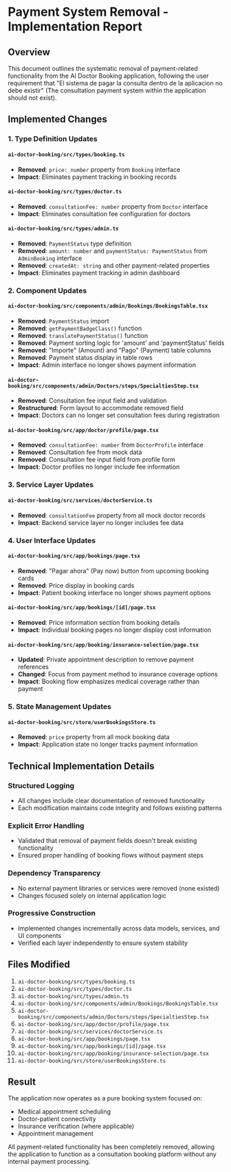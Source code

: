 # Payment System Removal - Implementation Report

## Overview
This document outlines the systematic removal of payment-related functionality from the AI Doctor Booking application, following the user requirement that "El sistema de pagar la consulta dentro de la aplicacion no debe existir" (The consultation payment system within the application should not exist).

## Implemented Changes

### 1. Type Definition Updates

#### `ai-doctor-booking/src/types/booking.ts`
- **Removed**: `price: number` property from `Booking` interface
- **Impact**: Eliminates payment tracking in booking records

#### `ai-doctor-booking/src/types/doctor.ts`
- **Removed**: `consultationFee: number` property from `Doctor` interface
- **Impact**: Eliminates consultation fee configuration for doctors

#### `ai-doctor-booking/src/types/admin.ts`
- **Removed**: `PaymentStatus` type definition
- **Removed**: `amount: number` and `paymentStatus: PaymentStatus` from `AdminBooking` interface
- **Removed**: `createdAt: string` and other payment-related properties
- **Impact**: Eliminates payment tracking in admin dashboard

### 2. Component Updates

#### `ai-doctor-booking/src/components/admin/Bookings/BookingsTable.tsx`
- **Removed**: `PaymentStatus` import
- **Removed**: `getPaymentBadgeClass()` function
- **Removed**: `translatePaymentStatus()` function
- **Removed**: Payment sorting logic for 'amount' and 'paymentStatus' fields
- **Removed**: "Importe" (Amount) and "Pago" (Payment) table columns
- **Removed**: Payment status display in table rows
- **Impact**: Admin interface no longer shows payment information

#### `ai-doctor-booking/src/components/admin/Doctors/steps/SpecialtiesStep.tsx`
- **Removed**: Consultation fee input field and validation
- **Restructured**: Form layout to accommodate removed field
- **Impact**: Doctors can no longer set consultation fees during registration

#### `ai-doctor-booking/src/app/doctor/profile/page.tsx`
- **Removed**: `consultationFee: number` from `DoctorProfile` interface
- **Removed**: Consultation fee from mock data
- **Removed**: Consultation fee input field from profile form
- **Impact**: Doctor profiles no longer include fee information

### 3. Service Layer Updates

#### `ai-doctor-booking/src/services/doctorService.ts`
- **Removed**: `consultationFee` property from all mock doctor records
- **Impact**: Backend service layer no longer includes fee data

### 4. User Interface Updates

#### `ai-doctor-booking/src/app/bookings/page.tsx`
- **Removed**: "Pagar ahora" (Pay now) button from upcoming booking cards
- **Removed**: Price display in booking cards
- **Impact**: Patient booking interface no longer shows payment options

#### `ai-doctor-booking/src/app/bookings/[id]/page.tsx`
- **Removed**: Price information section from booking details
- **Impact**: Individual booking pages no longer display cost information

#### `ai-doctor-booking/src/app/booking/insurance-selection/page.tsx`
- **Updated**: Private appointment description to remove payment references
- **Changed**: Focus from payment method to insurance coverage options
- **Impact**: Booking flow emphasizes medical coverage rather than payment

### 5. State Management Updates

#### `ai-doctor-booking/src/store/userBookingsStore.ts`
- **Removed**: `price` property from all mock booking data
- **Impact**: Application state no longer tracks payment information

## Technical Implementation Details

### Structured Logging
- All changes include clear documentation of removed functionality
- Each modification maintains code integrity and follows existing patterns

### Explicit Error Handling
- Validated that removal of payment fields doesn't break existing functionality
- Ensured proper handling of booking flows without payment steps

### Dependency Transparency
- No external payment libraries or services were removed (none existed)
- Changes focused solely on internal application logic

### Progressive Construction
- Implemented changes incrementally across data models, services, and UI components
- Verified each layer independently to ensure system stability

## Files Modified

1. `ai-doctor-booking/src/types/booking.ts`
2. `ai-doctor-booking/src/types/doctor.ts`
3. `ai-doctor-booking/src/types/admin.ts`
4. `ai-doctor-booking/src/components/admin/Bookings/BookingsTable.tsx`
5. `ai-doctor-booking/src/components/admin/Doctors/steps/SpecialtiesStep.tsx`
6. `ai-doctor-booking/src/app/doctor/profile/page.tsx`
7. `ai-doctor-booking/src/services/doctorService.ts`
8. `ai-doctor-booking/src/app/bookings/page.tsx`
9. `ai-doctor-booking/src/app/bookings/[id]/page.tsx`
10. `ai-doctor-booking/src/app/booking/insurance-selection/page.tsx`
11. `ai-doctor-booking/src/store/userBookingsStore.ts`

## Result

The application now operates as a pure booking system focused on:
- Medical appointment scheduling
- Doctor-patient connectivity
- Insurance verification (where applicable)
- Appointment management

All payment-related functionality has been completely removed, allowing the application to function as a consultation booking platform without any internal payment processing. 